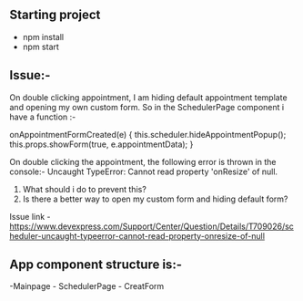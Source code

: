 ## Starting project
- npm install
- npm start



## Issue:-
On double clicking appointment, I am hiding default appointment template and opening my own custom form.
So in the SchedulerPage component i have a function :-

onAppointmentFormCreated(e) {
        this.scheduler.hideAppointmentPopup();
        this.props.showForm(true, e.appointmentData); 
}

On double clicking the appointment, the following error is thrown in the console:- Uncaught TypeError: Cannot read property 'onResize' of null.
1. What should i do to prevent this?
2. Is there a better way to open my custom form and hiding default form?

Issue link - https://www.devexpress.com/Support/Center/Question/Details/T709026/scheduler-uncaught-typeerror-cannot-read-property-onresize-of-null



## App component structure is:-
-Mainpage
    - SchedulerPage
    - CreatForm